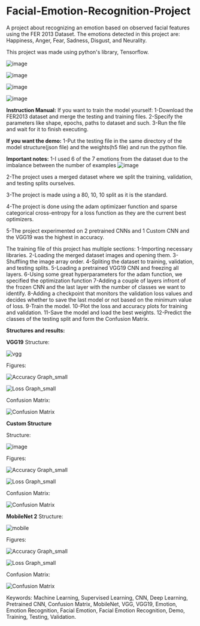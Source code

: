 # Facial-Emotion-Recognition-Project
A project about recognizing an emotion based on observed facial features using the FER 2013 Dataset.
The emotions detected in this project are: Happiness, Anger, Fear, Sadness, Disgust, and Neurality.

This project was made using python's library, Tensorflow.

![image](https://github.com/MohamadMulham/Facial-Emotion-Recognition-Project/assets/113246903/82ab103b-6124-4d5c-bc1a-91c8b6176e9c)

![image](https://github.com/MohamadMulham/Facial-Emotion-Recognition-Project/assets/113246903/c3879ef4-536e-41c7-b36f-ea92e052ef7c)

![image](https://github.com/MohamadMulham/Facial-Emotion-Recognition-Project/assets/113246903/fe65634f-5eb5-42e4-aa5a-cae9449d666b)

![image](https://github.com/MohamadMulham/Facial-Emotion-Recognition-Project/assets/113246903/c8b3c13b-1512-4bb6-8401-26546d8fdbf3)


**Instruction Manual:**
If you want to train the model yourself:
1-Download the FER2013 dataset and merge the testing and training files.
2-Specify the parameters like shape, epochs, paths to dataset and such.
3-Run the file and wait for it to finish executing.


**If you want the demo:**
1-Put the testing file in the same directory of the model structure(json file) and the weights(h5 file) and run the python file.





**Important notes:**
1-I used 6 of the 7 emotions from the dataset due to the imbalance between the number of examples
![image](https://github.com/MohamadMulham/Facial-Emotion-Recognition-Project/assets/113246903/56adc220-1124-408e-afd0-89024834c832)

2-The project uses a merged dataset where we split the training, validation, and testing splits ourselves.

3-The project is made using a 80, 10, 10 split as it is the standard.

4-The project is done using the adam optimizaer function and sparse categorical cross-entropy for a loss function as they are the current best optimizers.

5-The project experimented on 2 pretrained CNNs and 1 Custom CNN and the VGG19 was the highest in accuracy.


The training file of this project has multiple sections:
1-Importing necessary libraries.
2-Loading the merged dataset images and opening them.
3-Shuffling the image array order.
4-Spliting the dataset to training, validation, and testing splits.
5-Loading a pretrained VGG19 CNN and freezing all layers.
6-Using some great hyperparameters for the adam function, we specified the optimization function
7-Adding a couple of layers infront of the frozen CNN and the last layer with the number of classes we want to identify.
8-Adding a checkpoint that monitors the validation loss values and decides whether to save the last model or not based on the minimum value of loss.
9-Train the model.
10-Plot the loss and accuracy plots for training and validation.
11-Save the model and load the best weights.
12-Predict the classes of the testing split and form the Confusion Matrix.





**Structures and results:**

**VGG19**
Structure:

![vgg](https://github.com/MohamadMulham/Facial-Emotion-Recognition-Project/assets/113246903/61c7cf22-4649-4a4d-a17a-b4b095494587)


Figures:

![Accuracy Graph_small](https://github.com/MohamadMulham/Facial-Emotion-Recognition-Project/assets/113246903/0463a647-7c3c-4ea2-957c-fcceae557c68)

![Loss Graph_small](https://github.com/MohamadMulham/Facial-Emotion-Recognition-Project/assets/113246903/b7577b99-97bb-424a-8125-bcaa7b25bab3)

Confusion Matrix:

![Confusion Matrix](https://github.com/MohamadMulham/Facial-Emotion-Recognition-Project/assets/113246903/183f270f-4f10-438c-907a-5c43012878f5)



**Custom Structure**

Structure:

![image](https://github.com/MohamadMulham/Facial-Emotion-Recognition-Project/assets/113246903/d7f3a914-26de-4b43-a00d-d2cca6b7578d)


Figures:

![Accuracy Graph_small](https://github.com/MohamadMulham/Facial-Emotion-Recognition-Project/assets/113246903/a1ff9fc7-1016-4531-820e-bcbfa8ec40af)

![Loss Graph_small](https://github.com/MohamadMulham/Facial-Emotion-Recognition-Project/assets/113246903/1d5df7f4-6934-4e34-8427-89c399859af9)


Confusion Matrix:

![Confusion Matrix](https://github.com/MohamadMulham/Facial-Emotion-Recognition-Project/assets/113246903/b5348691-6997-4b14-9029-7129c91657b3)



**MobileNet 2**
Structure:

![mobile](https://github.com/MohamadMulham/Facial-Emotion-Recognition-Project/assets/113246903/bef10353-3056-49b4-b3b1-87b64e77de7c)


Figures:

![Accuracy Graph_small](https://github.com/MohamadMulham/Facial-Emotion-Recognition-Project/assets/113246903/ac8e4d8f-4420-481c-bcf8-6bf1b8595ab6)

![Loss Graph_small](https://github.com/MohamadMulham/Facial-Emotion-Recognition-Project/assets/113246903/18ad39dc-2823-4e45-961c-e3821319a201)


Confusion Matrix:

![Confusion Matrix](https://github.com/MohamadMulham/Facial-Emotion-Recognition-Project/assets/113246903/d722cb9f-56e1-4a0e-8303-a3b94c9fe94c)











Keywords:
Machine Learning, Supervised Learning, CNN, Deep Learning, Pretrained CNN, Confusion Matrix, MobileNet, VGG, VGG19, Emotion, Emotion Recognition, Facial Emotion, Facial Emotion Recognition, Demo, Training, Testing, Validation.




